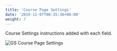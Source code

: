 ```yaml
---
title: 'Course Page Settings'
date: '2019-11-07T06:35:36+00:00'
weight: 7
---
```


Course Settings instructions added with each field.

![GS Course Page Settings](../images/Courses_page_Settings.png "GS Course Page Settings")